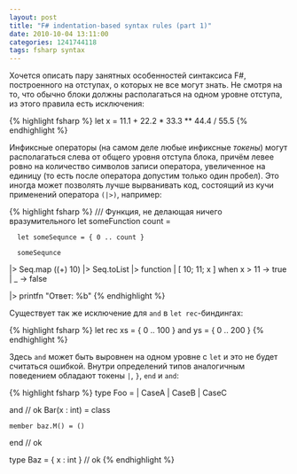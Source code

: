 ```yaml
---
layout: post
title: "F# indentation-based syntax rules (part 1)"
date: 2010-10-04 13:11:00
categories: 1241744118
tags: fsharp syntax
---
```

Хочется описать пару занятных особенностей синтаксиса F#, построенного на отступах, о которых не все могут знать. Не смотря на то, что обычно блоки должны располагаться на одном уровне отступа, из этого правила есть исключения:

{% highlight fsharp %}
let x =
      11.1
    + 22.2
    * 33.3
   ** 44.4
    / 55.5
{% endhighlight %}

Инфиксные операторы (на самом деле любые инфиксные *токены*) могут располагаться слева от общего уровня отступа блока, причём левее ровно на количество символов записи оператора, увеличенное на единицу (то есть после оператора допустим только один пробел). Это иногда может позволять лучше вырванивать код, состоящий из кучи применений оператора `(|>)`, например:

{% highlight fsharp %}
/// Функция, не делающая ничего вразумительного
let someFunction count =

      let someSequnce = { 0 .. count }

      someSequnce
   |> Seq.map ((+) 10)
   |> Seq.toList
   |> function
      | [ 10; 11; x ] when x > 11 -> true
      | _                         -> false

   |> printfn "Ответ: %b"
{% endhighlight %}

Существует так же исключение для `and` в `let rec`-биндингах:

{% highlight fsharp %}
let rec xs = { 0 .. 100 }
and ys = { 0 .. 200 }
{% endhighlight %}

Здесь `and` может быть выровнен на одном уровне с `let` и это не будет считаться ошибкой. Внутри определений типов аналогичным поведением обладают токены `|`, `}`, `end` и `and`:

{% highlight fsharp %}
type Foo =
| CaseA
| CaseB
| CaseC

and // ok
    Bar(x : int) = class

    member baz.M() = ()

end // ok

type Baz = { x : int
} // ok
{% endhighlight %}